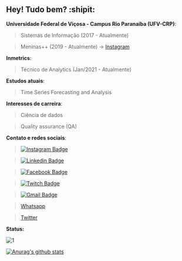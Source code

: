 ## Hey! Tudo bem? :shipit:

**Universidade Federal de Viçosa - Campus Rio Paranaíba (UFV-CRP)**:
> Sistemas de Informação (2017 - Atualmente)

> Meninas++ (2019 - Atualmente) -> [Instagram](https://www.instagram.com/meninasmaismais_ufv/)

**Inmetrics**:
> Técnico de Analytics (Jan/2021 - Atualmente)

**Estudos atuais**:
> Time Series Forecasting and Analysis

**Interesses de carreira**:
> Ciência de dados

> Quality assurance (QA)

**Contato e redes sociais**:

> [![Instagram Badge](https://img.shields.io/badge/instagram-%23E4405F.svg?&style=for-the-badge&logo=instagram&logoColor=white)](https://www.instagram.com/vivianerenizia/)

> [![Linkedin Badge](https://img.shields.io/badge/-LinkedIn-blue?style=for-the-badge&logo=Linkedin&logoColor=white&link=https://www.linkedin.com/in/vivianerenizia/)](https://www.linkedin.com/in/jhonathacordeiro/)

> [![Facebook Badge](https://img.shields.io/badge/facebook-%231877F2.svg?&style=for-the-badge&logo=facebook&logoColor=white)](https://www.facebook.com/vrenizia/)

> [![Twitch Badge](https://img.shields.io/badge/-Twitch-purple?style=for-the-badge&logo=twitch&logoColor=white&link=https://www.twitch.tv/narutomineiro/)](https://www.twitch.tv/narutomineiro/)

> [![Gmail Badge](https://img.shields.io/badge/gmail-D14836?&style=for-the-badge&logo=gmail&logoColor=white)](mailto:vivianereniziasilva@gmail.com)

> [Whatsapp](https://api.whatsapp.com/send?phone=5534987191870&text=Oi%2C%20Viviane%20Renizia%20aqui.%20%C3%89%20comigo%3F)

> [Twitter](https://twitter.com/viviane_renizia/) 


**Status:**

![1](https://github-readme-stats.vercel.app/api/top-langs/?username=vivianerenizia&theme=blue-green)

[![Anurag's github stats](https://github-readme-stats.vercel.app/api?username=vivianerenizia&theme=blue-green)](https://github.com/vivianerenizia/github-readme-stats)




